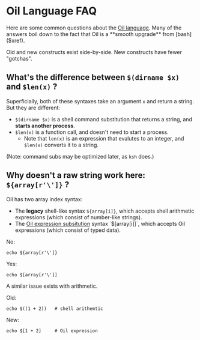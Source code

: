 Oil Language FAQ
===================

Here are some common questions about the [Oil language]($xref:oil-language).
Many of the answers boil down to the fact that Oil is a **smooth upgrade**
from [bash]($xref).

Old and new constructs exist side-by-side.  New constructs have fewer
"gotchas".

<!-- cmark.py expands this -->
<div id="toc">
</div>

## What's the difference between `$(dirname $x)` and `$len(x)` ?

Superficially, both of these syntaxes take an argument `x` and return a
string.  But they are different:

- `$(dirname $x)` is a shell command substitution that returns a string, and
  **starts another process**.
- `$len(x)` is a function call, and doesn't need to start a process.
  - Note that `len(x)` is an expression that evalutes to an integer, and
    `$len(x)` converts it to a string.

(Note: command subs may be optimized later, as `ksh` does.)

## Why doesn't a raw string work here: `${array[r'\']}` ?

Oil has two array index syntax:

- The **legacy** shell-like syntax `${array[i]}`, which accepts shell
  arithmetic expressions (which consist of number-like strings).
- The [Oil expression subsitution]($oil-help:expr-sub) syntax `$[array[i]]`,
  which accepts Oil expressions (which consist of typed data).

No:

    echo ${array[r'\']}

Yes:

    echo $[array[r'\']]

A similar issue exists with arithmetic.

Old:

    echo $((1 + 2))   # shell arithemtic

New:

    echo $[1 + 2]     # Oil expression

<!--

## Why doesn't the ternary operator work here: `${array[0 if cond else 5]}` ?

The issue is the same as above.  Oil expression are allowed within `$[]` but
not `${}`.

-->

